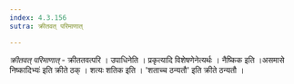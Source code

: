 ```yaml
---
index: 4.3.156
sutra: क्रीतवत् परिमाणात्

---
```

_क्रीतवत् परिमाणात्_ - क्रीततवत्परि । उपाधिनेति । प्रकृत्यादि विशेषणेनेत्यर्थः । नैष्किक इति ।असमासे निष्कादिभ्यः॑ इति क्रीते ठक् । शत्यः शतिक इति । 'शताच्च ठन्यतौ' इति क्रीते ठन्यतौ ।